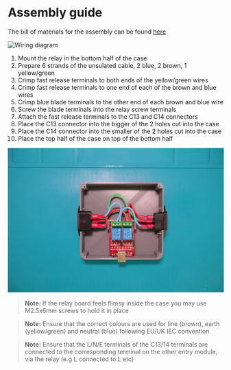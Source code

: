 # Assembly guide

The bill of materials for the assembly can be found [here](../source/BoM/bom.md)

![Wiring diagram](https://docs.google.com/drawings/d/e/2PACX-1vTsVebLCV5xOCOP7e8MOFAZS-pnqpgaU0UeKEsrxiiekd_nlwJRW8BvfpLmfiG9eoDodftNeQdaIt7_/pub?w=960&h=720)

1. Mount the relay in the bottom half of the case
2. Prepare 6 strands of the unsulated cable, 2 blue, 2 brown, 1 yellow/green
3. Crimp fast release terminals to both ends of the  yellow/green wires
4. Crimp fast release terminals to one end of each of the brown and blue wires
5. Crimp blue blade terminals to the other end of each brown and blue wire
6. Screw the blade terminals into the relay screw terminals
7. Attach the fast release terminals to the C13 and C14 connectors
8. Place the C13 connector into the bigger of the 2 holes cut into the case
9. Place the C14 connector into the smaller of the 2 holes cut into the case
10. Place the top half of the case on top of the bottom half

![Example assembly](/documentation/images/example-assembly.jpg)

> **Note:** If the relay board feels flimsy inside the case you may use M2.5x6mm screws to hold it in place

> **Note:** Ensure that the correct colours are used for line (brown), earth (yellow/green) and neutral (blue) following EU/UK IEC convention

> **Note:** Ensure that the L/N/E terminals of the C13/14 terminals are connected to the corresponding terminal on the other entry module, via the relay (e.g L connected to L etc)

